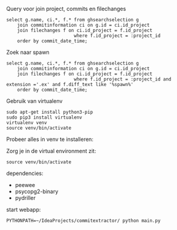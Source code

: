Query voor join project, commits en filechanges

```postgresql
select g.name, ci.*, f.* from ghsearchselection g 
    join commitinformation ci on g.id = ci.id_project
    join filechanges f on ci.id_project = f.id_project 
                         where f.id_project = :project_id
    order by commit_date_time;
```
Zoek naar spawn 
```postgresql
select g.name, ci.*, f.* from ghsearchselection g  
    join commitinformation ci on g.id = ci.id_project
    join filechanges f on ci.id_project = f.id_project 
                         where f.id_project = :project_id and extension ='.ex' and f.diff_text like '%spawn%'
    order by commit_date_time;
```

Gebruik van virtualenv
```
sudo apt-get install python3-pip
sudo pip3 install virtualenv
virtualenv venv
source venv/bin/activate
```
Probeer alles in venv te installeren:

Zorg je in de virtual environment zit:
```
source venv/bin/activate
```

dependencies:
   - peewee
   - psycopg2-binary
   - pydriller

start webapp:
```
PYTHONPATH=~/IdeaProjects/commitextractor/ python main.py
```